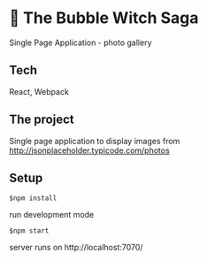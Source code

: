 # :japanese_ogre: The Bubble Witch Saga 

Single Page Application - photo gallery

## Tech
React, Webpack

## The project
Single page application to display images from http://jsonplaceholder.typicode.com/photos

## Setup

```
$npm install
```

run development mode

```
$npm start
```

server runs on http://localhost:7070/ 

